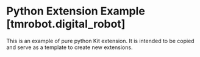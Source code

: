 # Python Extension Example [tmrobot.digital_robot]

This is an example of pure python Kit extension. It is intended to be copied and serve as a template to create new extensions.

